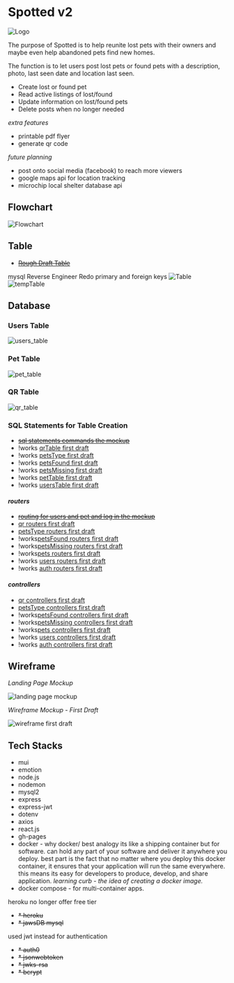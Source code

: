 # Spotted v2

![Logo](READMEdocs/readMeLogo.jpg)

The purpose of Spotted is to help reunite lost pets with their owners and maybe even help abandoned pets find new homes.

The function is to let users post lost pets or found pets with a description, photo, last seen date and location last seen.

- Create lost or found pet
- Read active listings of lost/found
- Update information on lost/found pets
- Delete posts when no longer needed

*extra features*

- printable pdf flyer
- generate qr code

*future planning*

- post onto social media (facebook) to reach more viewers
- google maps api for location tracking
- microchip local shelter database api

## Flowchart

![Flowchart](READMEdocs/flowchart.jpg)

## Table

- ~~[Rough Draft Table](READMEdocs/tableRough.jpg)~~

mysql Reverse Engineer
Redo primary and foreign keys
![Table](READMEdocs/tempTable.jpg)
![tempTable](READMEdocs/tableReverse.jpg)

## Database

### Users Table

![users_table](READMEdocs/users_table.jpg)

### Pet Table

![pet_table](READMEdocs/pet_table.jpg)

### QR Table

![qr_table](READMEdocs/qr_table.jpg)

### SQL Statements for Table Creation

- ~~[sql statements commands the mockup](READMEdocs/sql_statements.txt)~~
- !works [qrTable first draft](sql/qrTable.sql)
- !works [petsType first draft](sql/petsType.sql)
- !works [petsFound first draft](sql/petsFound.sql)
- !works [petsMissing first draft](sql/petsMissing.sql)
- !works [petTable first draft](sql/petTable.sql)
- !works [usersTable first draft](sql/usersTable.sql)

#### *routers*

- ~~[routing for users and pet and log in the mockup](READMEdocs/routers.txt)~~
- [qr routers first draft](routers/qr.js)
- [petsType routers first draft](routers/petsType.js)
- !works[petsFound routers first draft](routers/petsFound.js)
- !works[petsMissing routers first draft](routers/petsMissing.js)
- !works[pets routers first draft](routers/pets.js)
- !works [users routers first draft](routers/users.js)
- !works [auth routers first draft](routers/auth.js)

#### *controllers*

- [qr controllers first draft](controllers/qr.js)
- [petsType controllers first draft](controllers/petType.js)
- !works[petsFound controllers first draft](controllers/petsFound.js)
- !works[petsMissing controllers first draft](controllers/petsMissing.js)
- !works[pets controllers first draft](controllers/pets.js)
- !works [users controllers first draft](controllers/users.js)
- !works [auth controllers first draft](controllers/auth.js)

## Wireframe

*Landing Page Mockup*

![landing page mockup](READMEdocs/landingPage.jpg)

*Wireframe Mockup - First Draft*

![wireframe first draft](READMEdocs/wireframe.jpg)

## **Tech Stacks**

* mui
* emotion
* node.js
* nodemon
* mysql2
* express
* express-jwt
* dotenv
* axios
* react.js
* gh-pages
* docker - why docker/ best analogy its like a shipping container but for software. can hold any part of your software and deliver it anywhere you deploy. best part is the fact that no matter where you deploy this docker container, it ensures that your application will run the same everywhere. this means its easy for developers to produce, develop, and share application. *learning curb - the idea of creating a docker image.*
* docker compose - for multi-container apps.

heroku no longer offer free tier

* ~~* heroku~~
* ~~* jawsDB mysql~~

used jwt instead for authentication

* ~~* auth0~~
* ~~* jsonwebtoken~~
* ~~* jwks-rsa~~
* ~~* bcrypt~~
